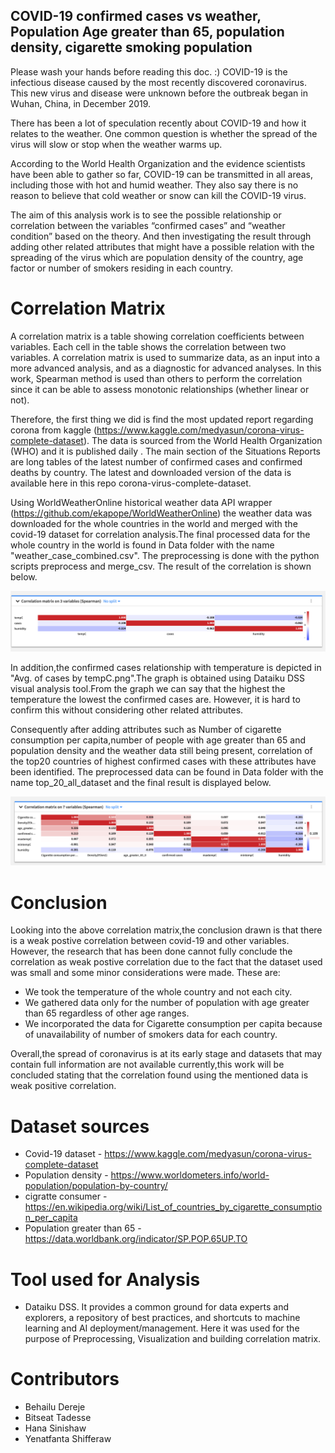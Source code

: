 ## COVID-19 confirmed cases vs weather, Population Age greater than 65, population density, cigarette smoking population
Please wash your hands before reading this doc. :)
COVID-19 is the infectious disease caused by the most recently discovered coronavirus. This new virus and disease were unknown before the outbreak began in Wuhan, China, in December 2019.

There has been a lot of speculation recently about COVID-19 and how it relates to the weather. One common question is whether the spread of the virus will slow or stop when the weather warms up.

According to the World Health Organization and the evidence scientists have been able to gather so far, COVID-19 can be transmitted in all areas, including those with hot and humid weather. They also say there is no reason to believe that cold weather or snow can kill the COVID-19 virus. 

The aim of this analysis work is to see the possible relationship or correlation between the variables “confirmed cases” and “weather condition” based on the theory. And then investigating the result through adding other related attributes that might have a possible relation with the spreading of the virus which are population density of the country, age factor or number of smokers residing in each country.

# Correlation Matrix 
A correlation matrix is a table showing correlation coefficients between variables. Each cell in the table shows the correlation between two variables. A correlation matrix is used to summarize data, as an input into a more advanced analysis, and as a diagnostic for advanced analyses.
In this work, Spearman method is used than others to perform the correlation since it can be able to assess monotonic relationships (whether linear or not).

Therefore, the first thing we did is find the most updated report regarding corona from kaggle (https://www.kaggle.com/medyasun/corona-virus-complete-dataset). The data is sourced from the World Health Organization (WHO) and it is published daily . The main section of the Situations Reports are long tables of the latest number of confirmed cases and confirmed deaths by country. The latest and downloaded version of the data is available here in this repo corona-virus-complete-dataset.

Using WorldWeatherOnline historical weather data API wrapper (https://github.com/ekapope/WorldWeatherOnline) the weather data was downloaded for the whole countries in the world and merged with the covid-19 dataset for correlation analysis.The final processed data for the whole country in the world is found in Data folder with the name "weather_case_combined.csv". The preprocessing is done with the python scripts preprocess and merge_csv. The result of the correlation is shown below.

![Correlation Matrix](covid_for_all_countries.png)

In addition,the confirmed cases relationship with temperature is depicted in "Avg. of cases by tempC.png".The graph is obtained using Dataiku DSS visual analysis tool.From the graph we can say that the highest the temperature the lowest the confirmed cases are. However, it is hard to confirm this without considering other related attributes.

Consequently after adding attributes such as Number of cigarette consumption per capita,number of people with age greater than 65 and population density and the weather data still being present, correlation of the top20 countries of highest confirmed cases with these attributes have been identified. The preprocessed data can be found in Data folder with the name top_20_all_dataset and the final result is displayed below.

![Correlation Matrix](spreaman_correlation_matrix.png)



# Conclusion

Looking into the above correlation matrix,the conclusion drawn is that there is a weak postive correlation between covid-19 and other variables. However, the research that has been done cannot fully conclude the correlation as weak postive correlation due to the fact that the dataset used was small and some minor considerations were made. These are:
- We took the temperature of the whole country and not each city.
- We gathered data only for the number of population with age greater than 65 regardless of other age ranges.
- We incorporated the data for Cigarette consumption per capita because of unavailability of number of smokers data for each country.

Overall,the spread of coronavirus is at its early stage and datasets that may contain full information are not available currently,this work will be concluded stating that the correlation found using the mentioned data is weak positive correlation. 

# Dataset sources

- Covid-19 dataset -  https://www.kaggle.com/medyasun/corona-virus-complete-dataset
- Population density - https://www.worldometers.info/world-population/population-by-country/
- cigratte consumer - https://en.wikipedia.org/wiki/List_of_countries_by_cigarette_consumption_per_capita
- Population greater than 65 - https://data.worldbank.org/indicator/SP.POP.65UP.TO

# Tool used for Analysis
- Dataiku DSS. It provides a common ground for data experts and explorers, a repository of best practices, and shortcuts to machine learning and AI deployment/management. Here it was used for the purpose of Preprocessing, Visualization and building correlation matrix.


# Contributors

- Behailu Dereje
- Bitseat Tadesse
- Hana Sinishaw
- Yenatfanta Shifferaw
